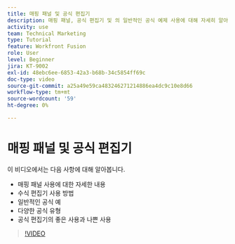 ```yaml
---
title: 매핑 패널 및 공식 편집기
description: 매핑 패널, 공식 편집기 및 의 일반적인 공식 예제 사용에 대해 자세히 알아보십시오. [!DNL Adobe Workfront Fusion].
activity: use
team: Technical Marketing
type: Tutorial
feature: Workfront Fusion
role: User
level: Beginner
jira: KT-9002
exl-id: 48ebc6ee-6853-42a3-b68b-34c5854ff69c
doc-type: video
source-git-commit: a25a49e59ca483246271214886ea4dc9c10e8d66
workflow-type: tm+mt
source-wordcount: '59'
ht-degree: 0%

---
```


# 매핑 패널 및 공식 편집기

이 비디오에서는 다음 사항에 대해 알아봅니다.

* 매핑 패널 사용에 대한 자세한 내용
* 수식 편집기 사용 방법
* 일반적인 공식 예
* 다양한 공식 유형
* 공식 편집기의 좋은 사용과 나쁜 사용

>[!VIDEO](https://video.tv.adobe.com/v/335262/?quality=12&learn=on)
